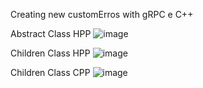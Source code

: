 Creating new customErros with gRPC e C++

Abstract Class HPP
![image](https://github.com/user-attachments/assets/bed6b750-2c06-4065-bd2a-36136f681650)

Children Class HPP
![image](https://github.com/user-attachments/assets/6a03fb89-9a78-49f7-a0b2-f780d4217c06)

Children Class CPP
![image](https://github.com/user-attachments/assets/5546608a-938c-4544-a074-b5a829544b51)
